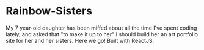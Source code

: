 # Rainbow-Sisters
My 7 year-old daughter has been miffed about all the time I've spent coding lately, and asked that "to make it up to her" I should build her an art portfolio site for her and her sisters. Here we go! Built with ReactJS. 
